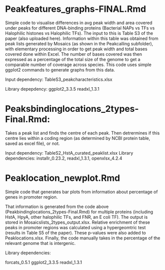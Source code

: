 # Peakfeatures_graphs-FINAL.Rmd

Simple code to visualise differences in avg peak width and area covered under peaks for different DNA-binding proteins (Bacterial NAPs vs TFs vs Halophilic histones vs Halophilic TFs). The input to this is Table S3 of the paper (also uploaded here). Information within this table was obtained from peak lists generated by Mosaics (as shown in the Peakcalling subfolder), with elementary processing in order to get peak width and total bases covered done within Excel. The number of bases covered was then expressed as a percentage of the total size of the genome to get a comparable number of coverage across species. This code uses simple ggplot2 commands to generate graphs from this data.

Input dependency: TableS3_peakcharacteristics.xlsx

Library depepdency: ggplot2_3.3.5 readxl_1.3.1

# Peaksbindinglocations_2types-Final.Rmd:

Takes a peak list and finds the centre of each peak. Then detrermines if this centre lies within a coding region (as determined by NCBI protein table, saved as excel file), or not.

Input dependency: TableS2_HstA_curated_peaklist.xlsx
Library dependencies: installr_0.23.2, readxl_1.3.1, openxlsx_4.2.4

# Peaklocation_newplot.Rmd

Simple code that generates bar plots from information about percentage of genes in promoter region.

That information is generated from the code above (Peakbindinglocations_2types-Final.Rmd) for multiple proteins (including HstA, HpyA, other halophilic TFs, and FNR, an E coli TF). The output is stored in Mosaicslists_2types_output.xlsx. Relative enrichment of these peaks in promoter regions was calculated using a hypergeomtric test (results in Table S5 of the paper). These p-values were also added to Peaklocations.xlsx. Finally, the code manually takes in the percentage of the relevant genome that is intergenic.

Library dependencies:

forcats_0.5.1 ggplot2_3.3.5 readxl_1.3.1
